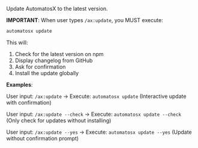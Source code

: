 Update AutomatosX to the latest version.

**IMPORTANT**: When user types `/ax:update`, you MUST execute:

```bash
automatosx update
```

This will:

1. Check for the latest version on npm
2. Display changelog from GitHub
3. Ask for confirmation
4. Install the update globally

**Examples**:

User input: `/ax:update`
→ Execute: `automatosx update`
(Interactive update with confirmation)

User input: `/ax:update --check`
→ Execute: `automatosx update --check`
(Only check for updates without installing)

User input: `/ax:update --yes`
→ Execute: `automatosx update --yes`
(Update without confirmation prompt)
